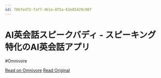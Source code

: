 ```yaml
---
id: 70bfed72-faf7-4b1a-8f5a-61e85429c98f
---
```


# AI英会話スピークバディ - スピーキング特化のAI英会話アプリ
#Omnivore

[Read on Omnivore](https://omnivore.app/me/https-app-speakbuddy-me-19106ece0e2)
[Read Original](https://app.speakbuddy.me)


